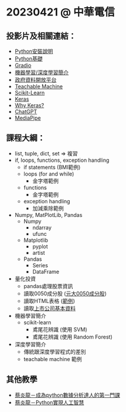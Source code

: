 # 20230421 @ 中華電信

## 投影片及相關連結：

* [Python安裝說明](https://docs.google.com/presentation/d/1TblGWFI4PjgHZwCPXMqwIRS7LhAMjAb_BehB1J1uZ_4/edit?usp=sharing)
* [Python基礎](https://github.com/vcdemy/python_basics)
* [Gradio](https://gradio.app/)
* [機器學習/深度學習簡介](https://docs.google.com/presentation/d/1k8KY-j9sopuBr9wqaaG_EBH-3kbhP1t_CPwBkVWY7c8/edit?usp=sharing)
* [政府資料開放平台](https://data.gov.tw/)
* [Teachable Machine](https://teachablemachine.withgoogle.com/)
* [Scikit-Learn](https://scikit-learn.org/stable/)
* [Keras](https://keras.io/)
* [Why Keras?](https://docs.google.com/presentation/d/11qpfPd6NhzK_cuEwsv45l1z0kjxxrGcDfbAjQd-4b5M/edit?usp=sharing)
* [ChatGPT](https://chat.openai.com/chat)
* [MediaPipe](https://google.github.io/mediapipe/)

## 課程大綱：

* list, tuple, dict, set => 複習
* if, loops, functions, exception handling
	* if statements (BMI範例)
	* loops (for and while)
		* 金字塔範例
	* functions
		* 金字塔範例
	* exception handling
		* 加減乘除範例
* Numpy, MatPlotLib, Pandas
	* Numpy
		* ndarray
		* ufunc
	* Matplotlib
		* pyplot
		* artist
	* Pandas
		* Series
		* DataFrame
* 量化投資
	* pandas處理股票資訊
    * 讀取0050成分股 ([元大0050成分股](https://www.yuantaetfs.com/api/StkWeights?date=&fundid=1066))
    * 讀取HTML表格 ([範例](https://www.pmi.org.tw/?p=5361))
    * 讀取[上市公司基本資料](https://mopsfin.twse.com.tw/opendata/t187ap03_L.csv)
* 機器學習簡介
	* scikit-learn
		* 鳶尾花辨識 (使用 SVM)
        * 鳶尾花辨識 (使用 Random Forest)
* 深度學習簡介
	* 傳統跟深度學習程式的差別
	* teachable machine 範例

## 其他教學

* [蔡炎龍－成為python數據分析達人的第一門課](https://ctld.video.nccu.edu.tw/km/1399)
* [蔡炎龍－Python實現人工智慧](https://ctld.video.nccu.edu.tw/km/1172)

